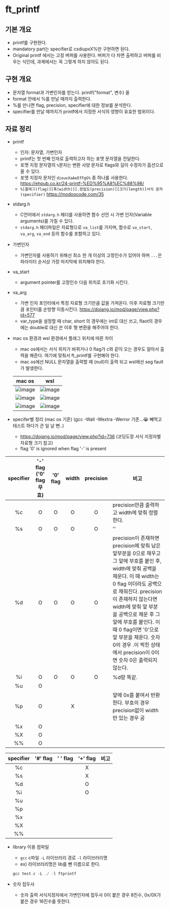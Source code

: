 # ft_printf
## 기본 개요
* printf를 구현한다.
* mandatory part는 specifier로 csdiupxX%만 구현하면 된다.
* Original printf 에서는 고정 버퍼를 사용한다. 버퍼가 다 차면 출력하고 버퍼를 비우는 식인데, 과제에서는 꼭 그렇게 하지 않아도 된다.

## 구현 개요
* 문자열 format과 가변인자를 받는다. printf("format", 변수) 꼴
* format 안에서 %를 만날 때까지 출력한다.
* %를 만나면 flag, precision, specifier에 대한 정보를 분석한다.
* specifier를 만날 때까지가 printf에서 지정한 서식의 영향이 유효한 범위이다.

## 자료 정리
* printf
  * 인자: 문자열, 가변인자
  * printf는 첫 번째 인자로 출력하고자 하는 포맷 문자열을 전달한다.
  * 포맷 지정 문자열의 ``%``문자는 변환 사양 문자로 flags와 길이 수정자가 옵션으로 올 수 있다.
  * 포맷 지정자 문자인 ``diouxXaAeEfFgG%`` 중 하나를 사용한다. <https://ehpub.co.kr/24-printf-%ED%95%A8%EC%88%98/>
  * ``%[플래그(flag)][폭(width)][.정밀도(precision)][크기(length)]서식 문자(specifier)`` <https://modoocode.com/35>
* stdarg.h
  * C언어에서 ``stdarg.h`` 헤더를 사용하면 함수 선언 시 가변 인자(Variable arguments)를 가질 수 있다.
  * ``stdarg.h`` 헤더파일은 자료형으로 ``va_list``를 가지며, 함수로 ``va_start``, ``va_arg``, ``va_end`` 등의 함수를 포함하고 있다.
* 가변인자
  * 가변인자를 사용하기 위해선 최소 한 개 이상의 고정인수가 있어야 하며 ``...``은 파라미터 순서상 가장 마지막에 위치해야 한다.
* va_start
  * argument pointer를 고정인수 다음 위치로 초기화 시킨다.
* va_arg
  * 가변 인자 포인터에서 특정 자료형 크기만큼 값을 가져온다. 이후 자료형 크기만큼 포인터를 순방향 이동시킨다. <https://dojang.io/mod/page/view.php?id=577>
  * var_type을 설정할 때 char, short 의 경우에는 int로 대신 쓰고, flaot의 경우에는 double로 대신 쓴 이후 형 변환을 해주어야 한다.
* mac os 환경과 wsl 환경에서 플래그 위치에 따른 차이
  * mac os에서는 서식 위치가 바뀌거나 0 flag가 c와 같이 오는 경우도 알아서 출력을 해준다. 여기에 맞춰서 ft_printf를 구현해야 한다.
  * mac os에선 NULL 문자열을 출력할 때 (null)이 출력 되고 wsl에선 seg fault가 발생한다.

  |mac os|wsl|
  |---|---|
  |![image](https://user-images.githubusercontent.com/52701529/125905615-0faaeb96-0ac8-46a9-98ae-4e381261c315.png)|![image](https://user-images.githubusercontent.com/52701529/125905514-54bf5c66-e88b-46dd-9bfc-d77508be7566.png)|
  |![image](https://user-images.githubusercontent.com/52701529/125905699-4952d24f-c732-44ad-94e9-c5796ee37f06.png)|![image](https://user-images.githubusercontent.com/52701529/125905803-f7750758-1137-40d5-bc1b-f94fbc59f8c3.png)|
  |![image](https://user-images.githubusercontent.com/52701529/126031506-9b0ad7a2-0f9a-4b84-b7da-9742e1117f6b.png)|![image](https://user-images.githubusercontent.com/52701529/126031524-f9c602d6-8cab-4dda-9e09-bc6837927734.png)

* specifer별 정리 (mac os 기준) (gcc -Wall -Wextra -Werror 기준...😭 빼먹고 테스트 하다가 큰 일 날 뻔..)
  * https://dojang.io/mod/page/view.php?id=736 (코딩도장 서식 지정자별 자료형 크기 참고)
  * flag '0' is ignored when flag '-' is present

| specifier | '-' flag ('0' flag 무효) | '0' flag | width | precision | 비고 |
|:---------:|:------------------------:|:--------:|:-----:|:---------:|------|
|%c| O | O | O | O | precision만큼 출력하고 width에 맞춰 정렬한다. |
|%s| O | O | O | O | '' |
|%d| O | O | O | O | precision이 존재하면 precision에 맞춰 남은 앞부분을 0으로 채우고 그 앞에 부호를 붙인 후, width에 맞춰 공백을 채운다. 이 때 width는 0 flag 이더라도 공백으로 채워진다. precision이 존재하지 않는다면 width에 맞춰 앞 부분을 공백으로 채운 후 그 앞에 부호를 붙인다. 이 때 0 flag이면 '0'으로 앞 부분을 채운다. 숫자 0의 경우 .이 찍힌 상태에서 precision이 0이면 숫자 0은 출력되지 않는다. |
|%i| O | O | O | O | %d랑 똑같. |
|%u| O |   |   |   |   |
|%p| O |   | X |   | 앞에 0x를 붙여서 반환한다. 부호의 경우 precision없이 width만 있는 경우 공  |
|%x| O |   |   |   |   |
|%X| O |   |   |   |   |
|%%| O |   |   |   |   |


| specifier | '#' flag | ' ' flag | '+' flag | 비고 |
|:---------:|:--------:|:--------:|:--------:|:-----:|
|%c|   |   | X |   |
|%s|   |   | X |   |
|%d|   |   | O |   |
|%i|   |   | O |   |
|%u|   |   |   |   |
|%p|   |   |   |   |
|%x|   |   |   |   |
|%X|   |   |   |   |
|%%|   |   |   |   |

* library 이용 컴파일
  * ``gcc`` c파일 ``-L`` 라이브러리 경로 ``-l`` 라이브러리명
  * ex) 라이브러리명은 lib를 뺀 이름으로 한다.
  ```c
  gcc test.c -L ./ -l ftprintf
  ```
  
* 숫자 접두사
  * 숫자 출력 서식지정자에서 가변인자에 접두사 0이 붙은 경우 8진수, 0x/0X가 붙은 경우 16진수를 뜻한다.
